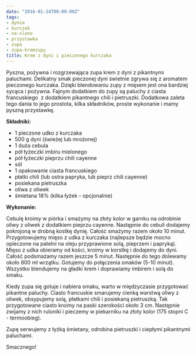 ```yaml
---
date: "2016-01-24T00:00:00Z"
tags:
- dynia
- kurczak
- na-slono
- przystawka
- zupa
- zupa-kremzupy
title: Krem z dyni i pieczonego kurczaka
---
```

Pyszna, pożywna i rozgrzewająca zupa krem z dyni z pikantnymi paluchami. Delikatny smak pieczonej dyni świetnie zgrywa się z aromatem pieczonego kurczaka. Dzięki blendowaniu zupy z mięsem jest ona bardziej sycąca i pożywna. Fajnym dodatkiem do zupy są paluchy z ciasta francuskiego  z dodatkiem pikantnego chili i pietruszki. Dodatkowa zaleta tego dania to jego prostota, kilka składników, proste wykonanie i mamy pyszną przystawkę.

**Składniki:**
* 1 pieczone udko z kurczaka
* 500 g dyni (świeżej lub mrożonej)
* 1 duża cebula
* pół łyżeczki imbiru mielonego
* pół łyżeczki pieprzu chili cayenne
* sól
* 1 opakowanie ciasta francuskiego
* płatki chili (lub ostra papryka, lub pieprz chili cayenne)
* posiekana pietruszka
* oliwa z oliwek
* śmietana 18% (kilka łyżek - opcjonalnie)

**Wykonanie:**

Cebulę kroimy w piórka i smażymy na złoty kolor w garnku na odrobinie oliwy z oliwek z dodatkiem pieprzu cayenne. Następnie do cebuli dodajemy pokrojoną w drobną kostkę dynię. Całość smażymy razem około 10 minut. Przygotowujemy mięso z udka z kurczaka (najlepsze będzie mocno opieczone na patelni na oleju przyprawione solą, pieprzem i papryką). Mięso z udka obieramy od kości, kroimy w korstkę i dodajemy do dyni. Całość podsmażamy razem jeszcze 5 minut. Następnie do tego dolewamy około 800 ml wrzątku. Gotujemy do połączenia smaków (5-10 minut). Wszystko blendujemy na gładki krem i doprawiamy imbirem i solą do smaku.

Kiedy zupa się gotuje i nabiera smaku, warto w międzyczasie przygotować pikantne paluchy. Ciasto francuskie smarujemy cienką warstwą oliwy z oliwek, obsypujemy solą, płatkami chili i posiekaną pietruszką. Tak przygotowane ciasto kroimy na paski szerokości około 3 cm. Następnie zwijamy z nich ruloniki i pieczemy w piekarniku na złoty kolor (175 stopni C - termoobieg).

Zupę serwujemy z łyżką śmietany, odrobina pietruszki i ciepłymi pikantnymi paluchami.

Smacznego!
    